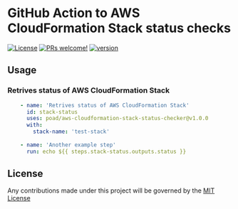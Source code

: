 # GitHub Action to AWS CloudFormation Stack status checks

[![License](https://img.shields.io/badge/license-MIT-green.svg?style=flat)](LICENSE)
[![PRs welcome!](https://img.shields.io/badge/PRs-welcome-brightgreen.svg)](CONTRIBUTING.md)
[![version](https://img.shields.io/github/v/release/poad/aws-cloudformation-stack-status-checker?display_name=tag&include_prereleases&sort=semver)](VERSION)

## Usage

### Retrives status of AWS CloudFormation Stack

```yaml
    - name: 'Retrives status of AWS CloudFormation Stack'
      id: stack-status
      uses: poad/aws-cloudformation-stack-status-checker@v1.0.0
      with: 
        stack-name: 'test-stack'
  
    - name: 'Another example step'
      run: echo ${{ steps.stack-status.outputs.status }}
```

## License

Any contributions made under this project will be governed by the [MIT License](LICENSE)
